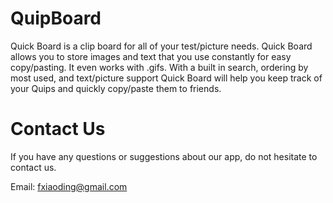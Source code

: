 # QuipBoard

Quick Board is a clip board for all of your test/picture needs.  Quick Board allows you to store images and text that you use constantly for easy copy/pasting.  It even works with .gifs.  With a built in search, ordering by most used, and text/picture support Quick Board will help you keep track of your Quips and quickly copy/paste them to friends.

# Contact Us

If you have any questions or suggestions about our app, do not hesitate to contact us.

Email: fxiaoding@gmail.com
